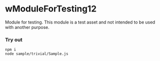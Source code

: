 # wModuleForTesting12

Module for testing. This module is a test asset and not intended to be used with another purpose.

### Try out

```
npm i
node sample/trivial/Sample.js
```
